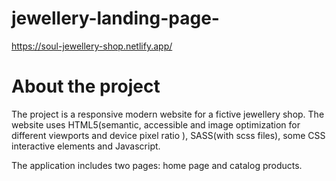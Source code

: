 # jewellery-landing-page-

https://soul-jewellery-shop.netlify.app/

# About the project 

The project is a responsive modern website for a fictive jewellery shop. The website uses HTML5(semantic, accessible and image optimization for different viewports and device pixel ratio ), SASS(with scss files), some CSS interactive elements and Javascript.

The application includes two pages: home page and catalog products.

